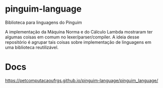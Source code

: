 # pinguim-language
Biblioteca para linguagens do Pinguim

A implementação da Máquina Norma e do Cálculo Lambda mostraram ter algumas
coisas em comum no lexer/parser/compiler. A ideia desse repositório é agrupar
tais coisas sobre implementação de linguagens em uma biblioteca reutilizável.

# Docs

https://petcomputacaoufrgs.github.io/pinguim-language/pinguim_language/
